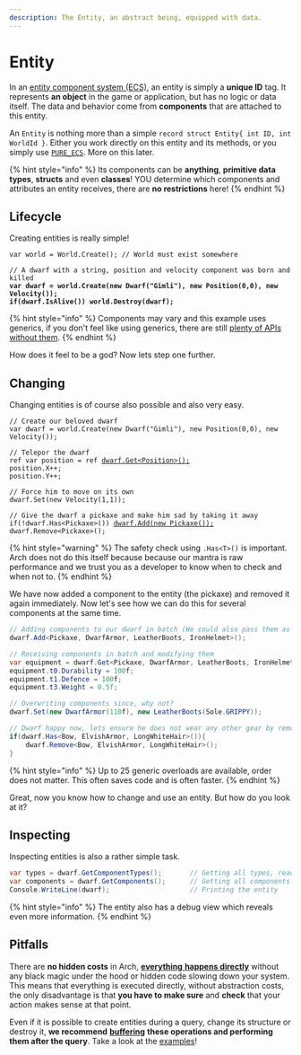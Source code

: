 ```yaml
---
description: The Entity, an abstract being, equipped with data.
---
```


# Entity

In an [entity component system (ECS)](concepts.md), an entity is simply a **unique ID** tag. It represents **an object** in the game or application, but has no logic or data itself. The data and behavior come from **components** that are attached to this entity.

An `Entity` is nothing more than a simple `record struct Entity{ int ID, int WorldId }`. Either you work directly on this entity and its methods, or you simply use [`PURE_ECS`](optimizations/pure_ecs.md). More on this later.

{% hint style="info" %}
Its components can be **anything**, **primitive data types**, **structs** and even **classes**! YOU determine which components and attributes an entity receives, there are **no restrictions** here!
{% endhint %}

## Lifecycle

Creating entities is really simple!&#x20;

<pre class="language-csharp"><code class="lang-csharp">var world = World.Create(); // World must exist somewhere

// A dwarf with a string, position and velocity component was born and killed
<strong>var dwarf = world.Create(new Dwarf("Gimli"), new Position(0,0), new Velocity());
</strong><strong>if(dwarf.IsAlive()) world.Destroy(dwarf);
</strong></code></pre>

{% hint style="info" %}
Components may vary and this example uses generics, if you don't feel like using generics, there are still [plenty of APIs without them](utilities/non-generic-api.md).
{% endhint %}

How does it feel to be a god? Now lets step one further.&#x20;

## Changing

Changing entities is of course also possible and also very easy.

<pre class="language-csharp"><code class="lang-csharp">// Create our beloved dwarf
var dwarf = world.Create(new Dwarf("Gimli"), new Position(0,0), new Velocity());

// Telepor the dwarf
ref var position = ref <a data-footnote-ref href="#user-content-fn-1">dwarf.Get&#x3C;Position>();</a>
position.X++;
position.Y++;

// Force him to move on its own
dwarf.Set(new Velocity(1,1));

// Give the dwarf a pickaxe and make him sad by taking it away
if(!dwarf.Has&#x3C;Pickaxe>()) <a data-footnote-ref href="#user-content-fn-2">dwarf.Add(new Pickaxe());</a>
dwarf.Remove&#x3C;Pickaxe>();
</code></pre>

{% hint style="warning" %}
The safety check using `.Has<T>()` is important. Arch does not do this itself because because our mantra is raw performance and we trust you as a developer to know when to check and when not to.
{% endhint %}

We have now added a component to the entity (the pickaxe) and removed it again immediately. Now let's see how we can do this for several components at the same time.

```csharp
// Adding components to our dwarf in batch (We could also pass them as parameters)
dwarf.Add<Pickaxe, DwarfArmor, LeatherBoots, IronHelmet>();

// Receiving components in batch and modifying them
var equipment = dwarf.Get<Pickaxe, DwarfArmor, LeatherBoots, IronHelmet>();
equipment.t0.Durability = 100f;
equipment.t1.Defence = 100f;
equipment.t3.Weight = 0.5f;

// Overwriting components since, why not? 
dwarf.Set(new DwarfArmor(110f), new LeatherBoots(Sole.GRIPPY));

// Dwarf happy now, lets ensure he does not wear any other gear by removing it
if(dwarf.Has<Bow, ElvishArmor, LongWhiteHair>()){
    dwarf.Remove<Bow, ElvishArmor, LongWhiteHair>();
}
```

{% hint style="info" %}
Up to 25 generic overloads are available, order does not matter. This often saves code and is often faster.
{% endhint %}

Great, now you know how to change and use an entity. But how do you look at it?

## Inspecting

Inspecting entities is also a rather simple task.&#x20;

```csharp
var types = dwarf.GetComponentTypes();       // Getting all types, readonly
var components = dwarf.GetComponents();      // Getting all components by boxing
Console.WriteLine(dwarf);                    // Printing the entity
```

{% hint style="info" %}
The entity also has a debug view which reveals even more information.
{% endhint %}

## Pitfalls

There are **no hidden costs** in Arch, [**everything** **happens directly**](concepts.md#performance-performance-performance) without any black magic under the hood or hidden code slowing down your system. This means that everything is executed directly, without abstraction costs, the only disadvantage is that **you have to make sure** and **check** that your action makes sense at that point.

Even if it is possible to create entities during a query, change its structure or destroy it, **we recommend** [**buffering**](utilities/commandbuffer.md) **these operations and performing them after the query**. Take a look at the [examples](../examples/page-2.md)!

[^1]: `TryGet`also exists.

[^2]: \`Ensure\` also exists.
